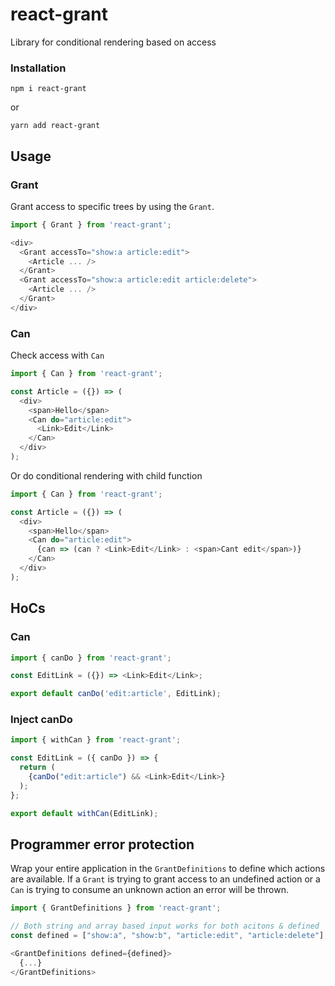 # react-grant

Library for conditional rendering based on access

### Installation

```
npm i react-grant
```

or

```
yarn add react-grant
```

## Usage

### Grant

Grant access to specific trees by using the `Grant`.

```js
import { Grant } from 'react-grant';

<div>
  <Grant accessTo="show:a article:edit">
    <Article ... />
  </Grant>
  <Grant accessTo="show:a article:edit article:delete">
    <Article ... />
  </Grant>
</div>
```

### Can

Check access with `Can`

```js
import { Can } from 'react-grant';

const Article = ({}) => (
  <div>
    <span>Hello</span>
    <Can do="article:edit">
      <Link>Edit</Link>
    </Can>
  </div>
);
```

Or do conditional rendering with child function

```js
import { Can } from 'react-grant';

const Article = ({}) => (
  <div>
    <span>Hello</span>
    <Can do="article:edit">
      {can => (can ? <Link>Edit</Link> : <span>Cant edit</span>)}
    </Can>
  </div>
);
```

## HoCs

### Can

```js
import { canDo } from 'react-grant';

const EditLink = ({}) => <Link>Edit</Link>;

export default canDo('edit:article', EditLink);
```

### Inject canDo

```js
import { withCan } from 'react-grant';

const EditLink = ({ canDo }) => {
  return (
    {canDo("edit:article") && <Link>Edit</Link>}
  );
};

export default withCan(EditLink);
```

## Programmer error protection

Wrap your entire application in the `GrantDefinitions` to define which actions
are available. If a `Grant` is trying to grant access to an undefined action or
a `Can` is trying to consume an unknown action an error will be thrown.

```js
import { GrantDefinitions } from 'react-grant';

// Both string and array based input works for both acitons & defined
const defined = ["show:a", "show:b", "article:edit", "article:delete"];

<GrantDefinitions defined={defined}>
  {...}
</GrantDefinitions>
```
